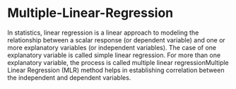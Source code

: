 # Multiple-Linear-Regression
In statistics, linear regression is a linear approach to modeling the relationship between a scalar response (or dependent variable) and one or more explanatory variables (or independent variables). The case of one explanatory variable is called simple linear regression. For more than one explanatory variable, the process is called multiple linear regressionMultiple Linear Regression (MLR) method helps in establishing correlation between the independent and dependent variables.
